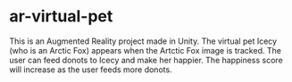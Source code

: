 # ar-virtual-pet

This is an Augmented Reality project made in Unity. The virtual pet Icecy (who is an Arctic Fox) appears when the Artctic Fox image is tracked. The user can feed donots to Icecy and make her happier. The happiness score will increase as the user feeds more donots.
